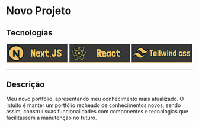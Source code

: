 # Novo Projeto

## Tecnologias

<p align="center">
    <img src="https://raw.githubusercontent.com/Ronaldjga/Ronaldjga/main/img/nextjsBanner.png" alt="NextJs Banner">
    <img src="https://raw.githubusercontent.com/Ronaldjga/Ronaldjga/main/img/reactjsBanner.png" alt="React Banner">
    <img src="https://raw.githubusercontent.com/Ronaldjga/Ronaldjga/main/img/twBanner.png" alt="TailwindCSS Banner">
</p>

<hr color= "#F2BF5E"> </hr>

## Descrição

<p>Meu novo portfólio, apresentando meu conhecimento mais atualizado. O intuito é manter um portfólio recheado de conhecimentos novos, sendo assim, construí suas funcionalidades com componentes e tecnologias que facilitassem a manutenção no futuro.</p>